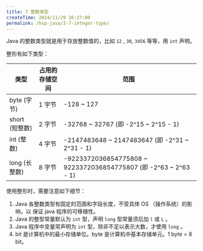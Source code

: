 ```yaml
---
title: 7 整数类型
createTime: 2024/11/29 16:27:00
permalink: /hsp-java/3-7-integer-type/
---
```


Java 的整数类型就是用于存放整数值的，比如 `12` , `30`, `3456` 等等，用 `int`  声明。


整形有如下类型：


| 类型          | 占用的存储空间 | 范围                                                              |
| ----------- | ------- | --------------------------------------------------------------- |
| byte (字节)   | 1 字节    | -128 ~ 127                                                      |
| short (短整数) | 2 字节    | -32768 ~ 32767 (即 -2^15 ~ 2^15 - 1)                             |
| int (整数)    | 4 字节    | -2147483648 ~ 2147483647 (即 -2^31 ~ 2^31 - 1)                   |
| long (长整数)  | 8 字节    | -9223372036854775808 ~ 9223372036854775807 (即 -2^63 ~ 2^63 - 1) |


使用整形时，需要注意如下细节：

1. Java 各整数类型有固定的范围和字段长度，不受具体 OS （操作系统）的影响，以
保证 java 程序的可移植性。
2. Java 的整型常量默认为 `int` 型，声明 `long` 型常量须后加 `l` 或 `L` 。
3. Java 程序中变量常声明为 `int` 型，除非不足以表示大数，才使用 `long` 。
4. bit 是计算机中的最小存储单位。byte 是计算机中基本存储单元。1 byte = 8 bit。
